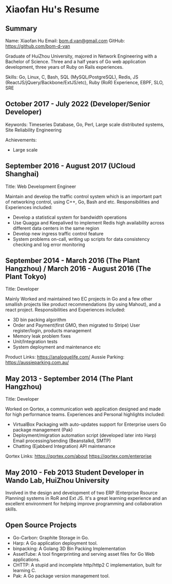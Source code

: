 # Xiaofan Hu's Resume

## Summary

Name: Xiaofan Hu
Email: bom.d.van@gmail.com GitHub: https://github.com/bom-d-van

Graduate of HuiZhou University, majored in Network Engineering with a Bachelor of Science. Three and a half years of Go web application development, three years of Ruby on Rails experiences.

Skills: Go, Linux, C, Bash, SQL (MySQL/PostgreSQL), Redis, JS (ReactJS/jQuery/Backbone/ExtJS/etc), Ruby (RoR)
Experience, EBPF, SLO, SRE

## October 2017 - July 2022 (Developer/Senior Developer)

Keywords: Timeseries Database, Go, Perl, Large scale distributed systems, Site Reliability Engineering

Achievements:

* Large scale

## September 2016 - August 2017 (UCloud Shanghai)

Title: Web Development Engineer

Maintain and develop the traffic control system which is an important part of networking control, using C++,
Go, Bash and etc. Responsibilities and Experiences included:

* Develop a statistical system for bandwidth operations
* Use Quagga and Keepalived to implement Redis high availability across different data centers in the same region
* Develop new ingress traffic control feature
* System problems on-call, writing up scripts for data consistency checking and log error monitoring

## September 2014 - March 2016 (The Plant Hangzhou) / March 2016 - August 2016 (The Plant Tokyo)

Title: Developer

Mainly Worked and maintained two EC projects in Go and a few other smallish projects like product recommendations (by using Mahout), and a react project. Responsibilities and Experiences included:

* 3D bin packing algorithm
* Order and Payment(first GMO, then migrated to Stripe) User register/login, products management
* Memory leak problem fixes
* Unit/Integration tests
* System deployment and maintenance etc

Product Links: https://analoguelife.com/ Aussie Parking: https://aussieparking.com.au/

## May 2013 - September 2014 (The Plant Hangzhou)

Title: Developer

Worked on Qortex, a communication web application designed and made for high performance teams. Experiences and Personal highlights included:

* VirtualBox Packaging with auto-updates support for Enterprise users Go package management (Pak)
* Deployment/migration automation script (developed later into Harp) Email processing/sending (Beanstalkd, SMTP)
* Chatting (Ejabberd Integration) API maintenance

Qortex Links: https://qortex.com/about https://qortex.com/enterprise

## May 2010 - Feb 2013 Student Developer in Wando Lab, HuiZhou University

Involved in the design and development of two ERP (Enterprise Rsource Planning) systems in RoR and Ext JS. It's a great learning experience and an excellent environment for helping improve programming and collaboration skills.

## Open Source Projects

* Go-Carbon: Graphite Storage in Go.
* Harp: A Go application deployment tool.
* binpacking: A Golang 3D Bin Packing Implementation
* AssetTube: A tool fingerprinting and serving asset files for Go Web applications.
* CHTTP: A stupid and incomplete http/http2 C implementation, built for learning C.
* Pak: A Go package version management tool.

